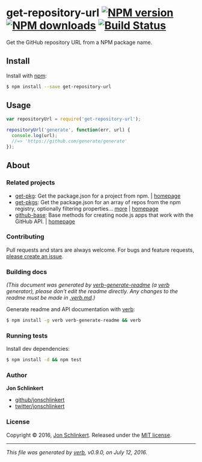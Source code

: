 # get-repository-url [![NPM version](https://img.shields.io/npm/v/get-repository-url.svg?style=flat)](https://www.npmjs.com/package/get-repository-url) [![NPM downloads](https://img.shields.io/npm/dm/get-repository-url.svg?style=flat)](https://npmjs.org/package/get-repository-url) [![Build Status](https://img.shields.io/travis/jonschlinkert/get-repository-url.svg?style=flat)](https://travis-ci.org/jonschlinkert/get-repository-url)

Get the GitHub repository URL from a NPM package name.

## Install

Install with [npm](https://www.npmjs.com/):

```sh
$ npm install --save get-repository-url
```

## Usage

```js
var repositoryUrl = require('get-repository-url');

repositoryUrl('generate', function(err, url) {
  console.log(url);
  //=> 'https://github.com/generate/generate'
});
```

## About

### Related projects

* [get-pkg](https://www.npmjs.com/package/get-pkg): Get the package.json for a project from npm. | [homepage](https://github.com/jonschlinkert/get-pkg "Get the package.json for a project from npm.")
* [get-pkgs](https://www.npmjs.com/package/get-pkgs): Get the package.json for an array of repos from the npm registry, optionally filtering properties… [more](https://github.com/jonschlinkert/get-pkgs) | [homepage](https://github.com/jonschlinkert/get-pkgs "Get the package.json for an array of repos from the npm registry, optionally filtering properties using glob patterns.")
* [github-base](https://www.npmjs.com/package/github-base): Base methods for creating node.js apps that work with the GitHub API. | [homepage](https://github.com/jonschlinkert/github-base "Base methods for creating node.js apps that work with the GitHub API.")

### Contributing

Pull requests and stars are always welcome. For bugs and feature requests, [please create an issue](../../issues/new).

### Building docs

_(This document was generated by [verb-generate-readme](https://github.com/verbose/verb-generate-readme) (a [verb](https://github.com/verbose/verb) generator), please don't edit the readme directly. Any changes to the readme must be made in [.verb.md](.verb.md).)_

Generate readme and API documentation with [verb](https://github.com/verbose/verb):

```sh
$ npm install -g verb verb-generate-readme && verb
```

### Running tests

Install dev dependencies:

```sh
$ npm install -d && npm test
```

### Author

**Jon Schlinkert**

* [github/jonschlinkert](https://github.com/jonschlinkert)
* [twitter/jonschlinkert](http://twitter.com/jonschlinkert)

### License

Copyright © 2016, [Jon Schlinkert](https://github.com/jonschlinkert).
Released under the [MIT license](https://github.com/jonschlinkert/get-repository-url/blob/master/LICENSE).

***

_This file was generated by [verb](https://github.com/verbose/verb), v0.9.0, on July 12, 2016._